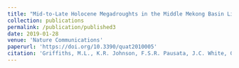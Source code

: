 ```yaml
---
title: "Mid-to-Late Holocene Megadroughts in the Middle Mekong Basin Linked to Global Climate Changes."
collection: publications
permalink: /publication/published3
date: 2019-01-28
venue: 'Nature Communications'
paperurl: 'https://doi.org/10.3390/quat2010005'
citation: 'Griffiths, M.L., K.R. Johnson, F.S.R. Pausata, J.C. White, G.M. Henderson, C.T. Wood, H. Yang, V. Ersek, C. Conrad and <b>N. Sekhon</b>. (2020). &quot;Mid-to-Late Holocene Megadroughts in the Middle Mekong Basin Linked to Global Climate Changes.&quot; <i>Quarternary</i>.'
---
```

